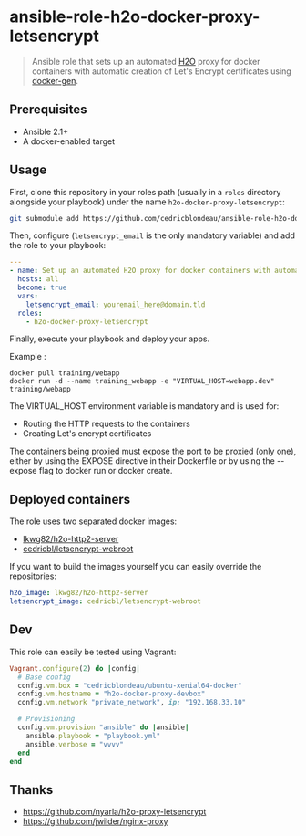 # ansible-role-h2o-docker-proxy-letsencrypt

> Ansible role that sets up an automated [H2O](https://github.com/h2o/h2o) proxy for docker containers
with automatic creation of Let's Encrypt certificates using [docker-gen](https://github.com/jwilder/docker-gen).

## Prerequisites

- Ansible 2.1+
- A docker-enabled target

## Usage

First, clone this repository in your roles path (usually in a `roles` directory alongside your playbook) 
under the name `h2o-docker-proxy-letsencrypt`:

```bash
git submodule add https://github.com/cedricblondeau/ansible-role-h2o-docker-proxy-letsencrypt roles/h2o-docker-proxy-letsencrypt
```

Then, configure (`letsencrypt_email` is the only mandatory variable) and add the role to your playbook:

```yaml
---
- name: Set up an automated H2O proxy for docker containers with automatic creation of Let's Encrypt certificates
  hosts: all
  become: true
  vars:
    letsencrypt_email: youremail_here@domain.tld
  roles:
    - h2o-docker-proxy-letsencrypt
```

Finally, execute your playbook and deploy your apps.

Example :

```
docker pull training/webapp
docker run -d --name training_webapp -e "VIRTUAL_HOST=webapp.dev" training/webapp
```

The VIRTUAL_HOST environment variable is mandatory and is used for:

- Routing the HTTP requests to the containers
- Creating Let's encrypt certificates

The containers being proxied must expose the port to be proxied (only one),
either by using the EXPOSE directive in their Dockerfile 
or by using the --expose flag to docker run or docker create.

## Deployed containers

The role uses two separated docker images:

- [lkwg82/h2o-http2-server](https://github.com/lkwg82/h2o.docker)
- [cedricbl/letsencrypt-webroot](https://github.com/cedricblondeau/docker-letsencrypt-webroot)

If you want to build the images yourself you can easily override the repositories:

```yaml
h2o_image: lkwg82/h2o-http2-server
letsencrypt_image: cedricbl/letsencrypt-webroot
```

## Dev

This role can easily be tested using Vagrant:

```ruby
Vagrant.configure(2) do |config|
  # Base config
  config.vm.box = "cedricblondeau/ubuntu-xenial64-docker"
  config.vm.hostname = "h2o-docker-proxy-devbox"
  config.vm.network "private_network", ip: "192.168.33.10"

  # Provisioning
  config.vm.provision "ansible" do |ansible|
    ansible.playbook = "playbook.yml"
    ansible.verbose = "vvvv"
  end
end
```

## Thanks

- https://github.com/nyarla/h2o-proxy-letsencrypt
- https://github.com/jwilder/nginx-proxy
